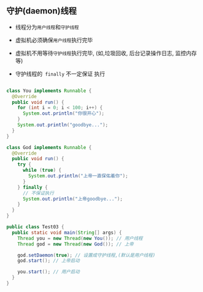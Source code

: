 ## 守护(daemon)线程

- 线程分为`用户线程`和`守护线程`
- 虚拟机必须确保`用户线程`执行完毕
- 虚拟机不用等待`守护线程`执行完毕, (如,垃圾回收, 后台记录操作日志, 监控内存等)

- 守护线程的` finally` 不一定保证 执行

```java

class You implements Runnable {
  @Override
  public void run() {
    for (int i = 0; i < 100; i++) {
      System.out.println("你很开心");
    }
    System.out.println("goodbye...");
  }
}

class God implements Runnable {
  @Override
  public void run() {
    try {
      while (true) {
        System.out.println("上帝一直保佑着你");
      }
    } finally {
      // 不保证执行
      System.out.println("上帝goodbye...");
    }
  }
}

public class Test03 {
  public static void main(String[] args) {
    Thread you = new Thread(new You()); // 用户线程
    Thread god = new Thread(new God()); // 上帝

    god.setDaemon(true); // 设置成守护线程,(默认是用户线程)
    god.start(); // 上帝启动

    you.start(); // 用户启动
  }
}

```

